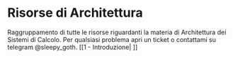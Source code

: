 # Risorse di Architettura
Raggruppamento di tutte le risorse riguardanti la materia di Architettura dei Sistemi di Calcolo. Per qualsiasi problema apri un ticket o contattami su telegram @sleepy_goth.
[[1 - Introduzione| ]]